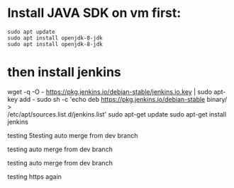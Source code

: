# Install JAVA SDK on vm first:
```
sudo apt update
sudo apt install openjdk-8-jdk
sudo apt install openjdk-8-jdk
```


# then install jenkins
wget -q -O - https://pkg.jenkins.io/debian-stable/jenkins.io.key | sudo apt-key add -
sudo sh -c 'echo deb https://pkg.jenkins.io/debian-stable binary/ > \
    /etc/apt/sources.list.d/jenkins.list'
sudo apt-get update
sudo apt-get install jenkins

testing  5testing auto merge from dev branch

testing auto merge from dev branch

testing auto merge from dev branch

testing https again
